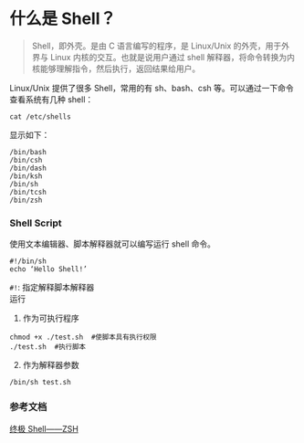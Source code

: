 # 什么是 Shell？

> Shell，即外壳。是由 C 语言编写的程序，是 Linux/Unix 的外壳，用于外界与 Linux 内核的交互。也就是说用户通过 shell 解释器，将命令转换为内核能够理解指令，然后执行，返回结果给用户。

Linux/Unix 提供了很多 Shell，常用的有 sh、bash、csh 等。可以通过一下命令查看系统有几种 shell：

```shell
cat /etc/shells
```

显示如下：

```shell
/bin/bash
/bin/csh
/bin/dash
/bin/ksh
/bin/sh
/bin/tcsh
/bin/zsh
```

### Shell Script

使用文本编辑器、脚本解释器就可以编写运行 shell 命令。

```
#!/bin/sh
echo ‘Hello Shell!’
```

`#!`: 指定解释脚本解释器<br />运行

1. 作为可执行程序

```shell
chmod +x ./test.sh  #使脚本具有执行权限
./test.sh  #执行脚本
```

2. 作为解释器参数

```shell
/bin/sh test.sh
```

### 参考文档

[终极 Shell——ZSH](https://zhuanlan.zhihu.com/p/19556676)
